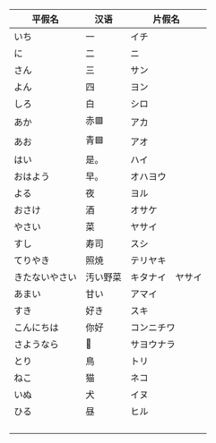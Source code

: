 | 平假名         | 汉语     | 片假名           |
| -------------- | -------- | ---------------- |
| いち           | 一       | イチ             |
| に             | 二       | ニ               |
| さん           | 三       | サン             |
| よん           | 四       | ヨン             |
| しろ           | 白       | シロ             |
| あか           | 赤🟥      | アカ             |
| あお           | 青🟦      | アオ             |
| はい           | 是。     | ハイ             |
| おはよう       | 早。     | オハヨウ         |
| よる           | 夜       | ヨル             |
| おさけ         | 酒       | オサケ           |
| やさい         | 菜       | ヤサイ           |
| すし           | 寿司     | スシ             |
| てりやき       | 照焼     | テリヤキ         |
| きたないやさい | 汚い野菜 | キタナイ　ヤサイ |
| あまい         | 甘い     | アマイ           |
| すき           | 好き     | スキ             |
| こんにちは     | 你好     | コンニチワ       |
| さようなら     | 👋        | サヨウナラ       |
| とり           | 鳥       | トリ             |
| ねこ           | 猫       | ネコ             |
| いぬ           | 犬       | イヌ             |
| ひる           | 昼       | ヒル             |
|                |          |                  |
|                |          |                  |
|                |          |                  |
|                |          |                  |

